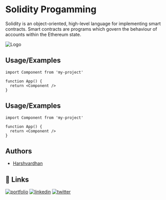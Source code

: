 # Solidity Progamming

Solidity is an object-oriented, high-level language for implementing smart contracts. Smart contracts are programs which govern the behaviour of accounts within the Ethereum state.


![Logo](https://miro.medium.com/max/651/1*PZv6C_X671fktg1t7CZvcg.png)


## Usage/Examples

```solidity
import Component from 'my-project'

function App() {
  return <Component />
}
```

## Usage/Examples

```solidity
import Component from 'my-project'

function App() {
  return <Component />
}
```


## Authors

- [Harshvardhan](https://instagram.com/hypersudo)


## 🔗 Links
[![portfolio](https://img.shields.io/badge/my_portfolio-000?style=for-the-badge&logo=ko-fi&logoColor=white)](https://instagram.com/hypersudo)
[![linkedin](https://img.shields.io/badge/linkedin-0A66C2?style=for-the-badge&logo=linkedin&logoColor=white)](https://www.linkedin.com/in/harshvardhan-singh-baghel-691b67a1/)
[![twitter](https://img.shields.io/badge/twitter-1DA1F2?style=for-the-badge&logo=twitter&logoColor=white)](https://twitter.com/harshvardhan_02)
